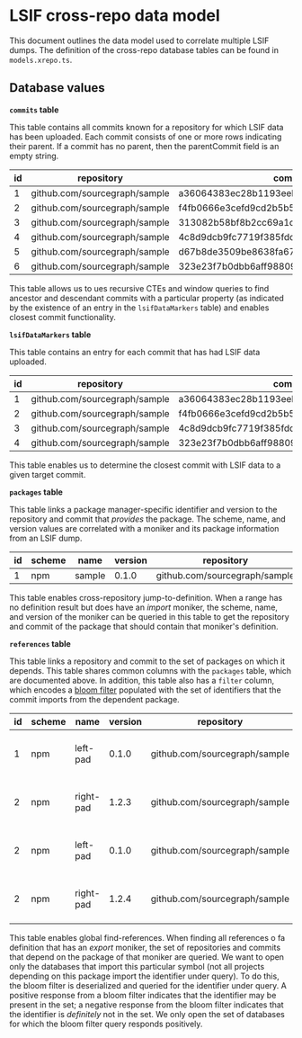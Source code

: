 # LSIF cross-repo data model

This document outlines the data model used to correlate multiple LSIF dumps. The definition of the cross-repo database tables can be found in `models.xrepo.ts`.

## Database values

**`commits` table**

This table contains all commits known for a repository for which LSIF data has been uploaded. Each commit consists of one or more rows indicating their parent. If a commit has no parent, then the parentCommit field is an empty string.

| id  | repository                    | commit                                   | parentCommit                             |
| --- | ----------------------------- | ---------------------------------------- | ---------------------------------------- |
| 1   | github.com/sourcegraph/sample | a36064383ec28b1193eebe5301f2acb30c2470ce | f4fb0666e3cefd9cd2b5b547587db028513e1d91 |
| 2   | github.com/sourcegraph/sample | f4fb0666e3cefd9cd2b5b547587db028513e1d91 | 4c8d9dcb9fc7719f385fdd8614946b23d5160394 |
| 3   | github.com/sourcegraph/sample | 313082b58bf8b2cc69a1d6b8a5e524f92218811d | 4c8d9dcb9fc7719f385fdd8614946b23d5160394 |
| 4   | github.com/sourcegraph/sample | 4c8d9dcb9fc7719f385fdd8614946b23d5160394 | d67b8de3509be8638fa6724c4c61a42a15ca994a |
| 5   | github.com/sourcegraph/sample | d67b8de3509be8638fa6724c4c61a42a15ca994a | 323e23f7b0dbb6aff988097dbe5d3c62e847afa5 |
| 6   | github.com/sourcegraph/sample | 323e23f7b0dbb6aff988097dbe5d3c62e847afa5 |                                          |

This table allows us to ues recursive CTEs and window queries to find ancestor and descendant commits with a particular property (as indicated by the existence of an entry in the `lsifDataMarkers` table) and enables closest commit functionality.

**`lsifDataMarkers` table**

This table contains an entry for each commit that has had LSIF data uploaded.

| id  | repository                    | commit                                   |
| --- | ----------------------------- | ---------------------------------------- |
| 1   | github.com/sourcegraph/sample | a36064383ec28b1193eebe5301f2acb30c2470ce |
| 2   | github.com/sourcegraph/sample | f4fb0666e3cefd9cd2b5b547587db028513e1d91 |
| 3   | github.com/sourcegraph/sample | 4c8d9dcb9fc7719f385fdd8614946b23d5160394 |
| 4   | github.com/sourcegraph/sample | 323e23f7b0dbb6aff988097dbe5d3c62e847afa5 |

This table enables us to determine the closest commit with LSIF data to a given target commit.

**`packages` table**

This table links a package manager-specific identifier and version to the repository and commit that _provides_ the package. The scheme, name, and version values are correlated with a moniker and its package information from an LSIF dump.

| id  | scheme | name   | version | repository                    | commit                                   |
| --- | ------ | ------ | ------- | ----------------------------- | ---------------------------------------- |
| 1   | npm    | sample | 0.1.0   | github.com/sourcegraph/sample | e58d28c98a43f97112299ad6e590e5846b241763 |

This table enables cross-repository jump-to-definition. When a range has no definition result but does have an _import_ moniker, the scheme, name, and version of the moniker can be queried in this table to get the repository and commit of the package that should contain that moniker's definition.

**`references` table**

This table links a repository and commit to the set of packages on which it depends. This table shares common columns with the `packages` table, which are documented above. In addition, this table also has a `filter` column, which encodes a [bloom filter](https://en.wikipedia.org/wiki/Bloom_filter) populated with the set of identifiers that the commit imports from the dependent package.

| id  | scheme | name      | version | repository                    | commit                                   | filter                       |
| --- | ------ | --------- | ------- | ----------------------------- | ---------------------------------------- | ---------------------------- |
| 1   | npm    | left-pad  | 0.1.0   | github.com/sourcegraph/sample | e58d28c98a43f97112299ad6e590e5846b241763 | _gzipped_ and _json-encoded_ |
| 2   | npm    | right-pad | 1.2.3   | github.com/sourcegraph/sample | e58d28c98a43f97112299ad6e590e5846b241763 | _gzipped_ and _json-encoded_ |
| 2   | npm    | left-pad  | 0.1.0   | github.com/sourcegraph/sample | 9f6e6ec73509159714606ec77e1c55be75235346 | _gzipped_ and _json-encoded_ |
| 2   | npm    | right-pad | 1.2.4   | github.com/sourcegraph/sample | 9f6e6ec73509159714606ec77e1c55be75235346 | _gzipped_ and _json-encoded_ |

This table enables global find-references. When finding all references o fa definition that has an _export_ moniker, the set of repositories and commits that depend on the package of that moniker are queried. We want to open only the databases that import this particular symbol (not all projects depending on this package import the identifier under query). To do this, the bloom filter is deserialized and queried for the identifier under query. A positive response from a bloom filter indicates that the identifier may be present in the set; a negative response from the bloom filter indicates that the identifier is _definitely_ not in the set. We only open the set of databases for which the bloom filter query responds positively.

